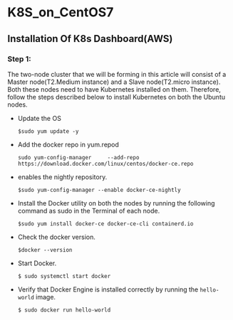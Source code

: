# K8S_on_CentOS7

## Installation Of K8s Dashboard(AWS)

### Step 1: 
The two-node cluster that we will be forming in this article will consist of a
Master node(T2.Medium instance) and a Slave node(T2.micro instance). Both these nodes need to
have Kubernetes installed on them. Therefore, follow the steps described below to install
Kubernetes on both the Ubuntu nodes.

* Update the OS
   ```
   $sudo yum update -y       
   ```
* Add the docker repo in yum.repod
   ```
   sudo yum-config-manager     --add-repo     https://download.docker.com/linux/centos/docker-ce.repo     
   ```
* enables the nightly repository.
   ```
   $sudo yum-config-manager --enable docker-ce-nightly      
   ```
* Install the Docker utility on both the nodes by
   running the following command as sudo in the Terminal
   of each node.
   ```
   $sudo yum install docker-ce docker-ce-cli containerd.io
   ```
* Check the docker version.
   ```
   $docker --version
   ```
* Start Docker.
   ```
   $ sudo systemctl start docker
   ```
* Verify that Docker Engine is installed correctly by running the ```hello-world``` image.
   ```
   $ sudo docker run hello-world
   ```
